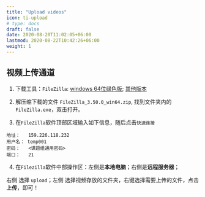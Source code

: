 ```yaml
---
title: "Upload videos"
icon: ti-upload
# type: docs
draft: false
date: 2020-08-20T11:02:05+06:00
lastmod: 2020-08-22T10:42:26+06:00
weight: 1
---
```



## 视频上传通道

1. 下载工具：`FileZilla`: [windows 64位绿色版](https://download.filezilla.cn/client/windows/FileZilla_3.50.0_win64.zip);   [其他版本](https://www.filezilla.cn/download/client)

2. 解压缩下载的文件 `FileZilla_3.50.0_win64.zip`, 找到文件夹内的 `FileZilla.exe`，双击打开。

3. 在`FileZilla`软件顶部区域输入如下信息，随后点击`快速连接` 

```
地址：   159.226.118.232  
用户名： temp001
密码：   <课题组通用密码>  
端口：   21
```

4. 在`Filezilla`软件中部操作区：左侧是**本地电脑**；右侧是**远程服务器**；

右侧 选择 `upload`；左侧 选择视频存放的文件夹，右键选择需要上传的文件，点击**上传**，即可！


